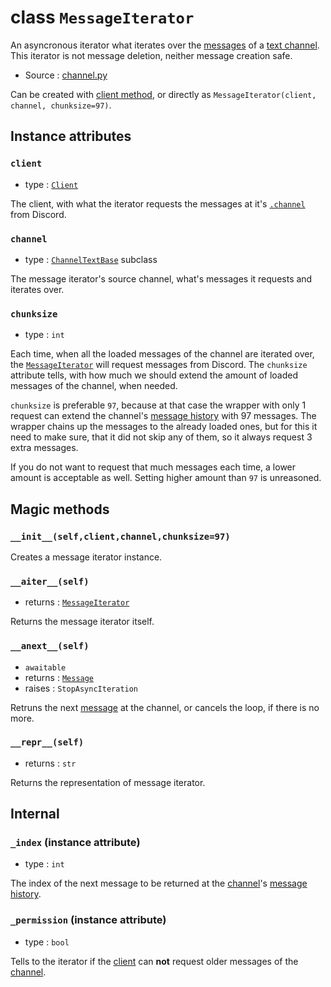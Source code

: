 # class `MessageIterator`

An asyncronous iterator what iterates over the [messages](Message.md) of a
[text channel](ChannelTextBase.md). This iterator is not message deletion,
neither message creation safe.

- Source : [channel.py](https://github.com/HuyaneMatsu/hata/blob/master/hata/discord/channel.py)

Can be created with
[client method](Client.md#message_iteratorselfchannelchunksize97), or directly
as `MessageIterator(client, channel, chunksize=97)`.

## Instance attributes

### `client`

- type : [`Client`](Client.md)

The client, with what the iterator requests the messages at it's
[`.channel`](#channel) from Discord.

### `channel`

- type : [`ChannelTextBase`](ChannelTextBase.md) subclass

The message iterator's source channel, what's messages it requests and
iterates over.

### `chunksize`

- type : `int`

Each time, when all the loaded messages of the channel are iterated over, the
[`MessageIterator`](MessageIterator.md) will request messages from Discord.
The `chunksize` attribute tells, with how much we should extend the amount
of loaded messages of the channel, when needed.

`chunksize` is preferable `97`, because at that case the wrapper with only 1
request can extend the channel's [message history](ChannelTextBase.md#messages)
with 97 messages. The wrapper chains up the messages to the already loaded
ones, but for this it need to make sure, that it did not skip any of them, so
it always request 3 extra messages.

If you do not want to request that much messages each time, a lower amount is
acceptable as well. Setting higher amount than `97` is unreasoned.

## Magic methods

### `__init__(self,client,channel,chunksize=97)`

Creates a message iterator instance.

### `__aiter__(self)`

- returns : [`MessageIterator`](MessageIterator.md)

Returns the message iterator itself.

### `__anext__(self)`

- `awaitable`
- returns : [`Message`](Message.md)
- raises : `StopAsyncIteration`

Retruns the next [message](Message.md) at the channel, or cancels the loop,
if there is no more.

### `__repr__(self)`

- returns : `str`

Returns the representation of message iterator.

## Internal

### `_index` (instance attribute)

- type : `int`

The index of the next message to be returned at the [channel](#channel)'s
[message history](ChannelTextBase.md#messages).

### `_permission` (instance attribute)

- type : `bool`

Tells to the iterator if the [client](#client) can **not** request older
messages of the [channel](#channel).
